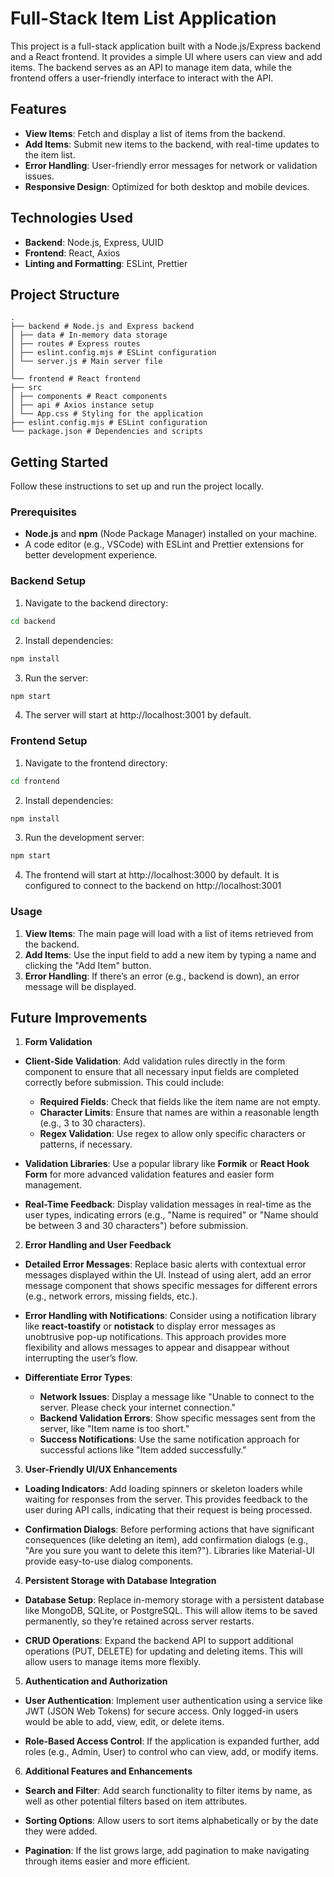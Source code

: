 # Full-Stack Item List Application

This project is a full-stack application built with a Node.js/Express backend and a React frontend. It provides a simple UI where users can view and add items. The backend serves as an API to manage item data, while the frontend offers a user-friendly interface to interact with the API.

## Features

- **View Items**: Fetch and display a list of items from the backend.
- **Add Items**: Submit new items to the backend, with real-time updates to the item list.
- **Error Handling**: User-friendly error messages for network or validation issues.
- **Responsive Design**: Optimized for both desktop and mobile devices.

## Technologies Used

- **Backend**: Node.js, Express, UUID
- **Frontend**: React, Axios
- **Linting and Formatting**: ESLint, Prettier

## Project Structure

```
.
├── backend # Node.js and Express backend
│ ├── data # In-memory data storage
│ ├── routes # Express routes
│ ├── eslint.config.mjs # ESLint configuration
│ └── server.js # Main server file
│
└── frontend # React frontend
├── src
│ ├── components # React components
│ ├── api # Axios instance setup
│ └── App.css # Styling for the application
├── eslint.config.mjs # ESLint configuration
└── package.json # Dependencies and scripts
```

## Getting Started

Follow these instructions to set up and run the project locally.

### Prerequisites

- **Node.js** and **npm** (Node Package Manager) installed on your machine.
- A code editor (e.g., VSCode) with ESLint and Prettier extensions for better development experience.

### Backend Setup

1. Navigate to the backend directory:

```bash
cd backend
```

2. Install dependencies:

```bash
npm install
```

3. Run the server:

```bash
npm start
```

4. The server will start at http://localhost:3001 by default.

### Frontend Setup

1. Navigate to the frontend directory:

```bash
cd frontend
```

2. Install dependencies:

```bash
npm install
```

3. Run the development server:

```bash
npm start
```

4. The frontend will start at http://localhost:3000 by default. It is configured to connect to the backend on http://localhost:3001

### Usage

1. **View Items**: The main page will load with a list of items retrieved from the backend.
2. **Add Items**: Use the input field to add a new item by typing a name and clicking the "Add Item" button.
3. **Error Handling**: If there’s an error (e.g., backend is down), an error message will be displayed.

## Future Improvements

1. **Form Validation**

- **Client-Side Validation**: Add validation rules directly in the form component to ensure that all necessary input fields are completed correctly before submission. This could include:

  - **Required Fields**: Check that fields like the item name are not empty.
  - **Character Limits**: Ensure that names are within a reasonable length (e.g., 3 to 30 characters).
  - **Regex Validation**: Use regex to allow only specific characters or patterns, if necessary.

- **Validation Libraries**: Use a popular library like **Formik** or **React Hook Form** for more advanced validation features and easier form management.

- **Real-Time Feedback**: Display validation messages in real-time as the user types, indicating errors (e.g., "Name is required" or "Name should be between 3 and 30 characters") before submission.

2. **Error Handling and User Feedback**

- **Detailed Error Messages**: Replace basic alerts with contextual error messages displayed within the UI. Instead of using alert, add an error message component that shows specific messages for different errors (e.g., network errors, missing fields, etc.).

- **Error Handling with Notifications**: Consider using a notification library like **react-toastify** or **notistack** to display error messages as unobtrusive pop-up notifications. This approach provides more flexibility and allows messages to appear and disappear without interrupting the user’s flow.

- **Differentiate Error Types**:

  - **Network Issues**: Display a message like "Unable to connect to the server. Please check your internet connection."
  - **Backend Validation Errors**: Show specific messages sent from the server, like "Item name is too short."
  - **Success Notifications**: Use the same notification approach for successful actions like "Item added successfully."

3. **User-Friendly UI/UX Enhancements**

- **Loading Indicators**: Add loading spinners or skeleton loaders while waiting for responses from the server. This provides feedback to the user during API calls, indicating that their request is being processed.

- **Confirmation Dialogs**: Before performing actions that have significant consequences (like deleting an item), add confirmation dialogs (e.g., "Are you sure you want to delete this item?"). Libraries like Material-UI provide easy-to-use dialog components.

4. **Persistent Storage with Database Integration**

- **Database Setup**: Replace in-memory storage with a persistent database like MongoDB, SQLite, or PostgreSQL. This will allow items to be saved permanently, so they’re retained across server restarts.

- **CRUD Operations**: Expand the backend API to support additional operations (PUT, DELETE) for updating and deleting items. This will allow users to manage items more flexibly.

5. **Authentication and Authorization**

- **User Authentication**: Implement user authentication using a service like JWT (JSON Web Tokens) for secure access. Only logged-in users would be able to add, view, edit, or delete items.

- **Role-Based Access Control**: If the application is expanded further, add roles (e.g., Admin, User) to control who can view, add, or modify items.

6. **Additional Features and Enhancements**

- **Search and Filter**: Add search functionality to filter items by name, as well as other potential filters based on item attributes.

- **Sorting Options**: Allow users to sort items alphabetically or by the date they were added.

- **Pagination**: If the list grows large, add pagination to make navigating through items easier and more efficient.
